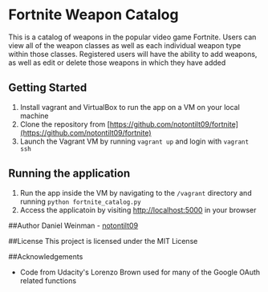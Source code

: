 # Fortnite Weapon Catalog
This is a catalog of weapons in the popular video game Fortnite.  Users can view all of the weapon classes as well as each individual weapon type within those classes.  Registered users will have the ability to add weapons, as well as edit or delete those weapons in which they have added


## Getting Started
1.  Install vagrant and VirtualBox to run the app on a VM on your local machine
2.  Clone the repository from [https://github.com/notontilt09/fortnite](https://github.com/notontilt09/fortnite)
3.  Launch the Vagrant VM by running `vagrant up` and login with `vagrant ssh`

## Running the application
1. Run the app inside the VM by navigating to the `/vagrant` directory and running `python fortnite_catalog.py`
2. Access the applicatoin by visiting [http://localhost:5000](http://localhost:5000) in your browser

##Author
Daniel Weinman - [notontilt09](http://github.com/notontilt09)

##License
This project is licensed under the MIT License

##Acknowledgements
+  Code from Udacity's Lorenzo Brown used for many of the Google OAuth related functions





